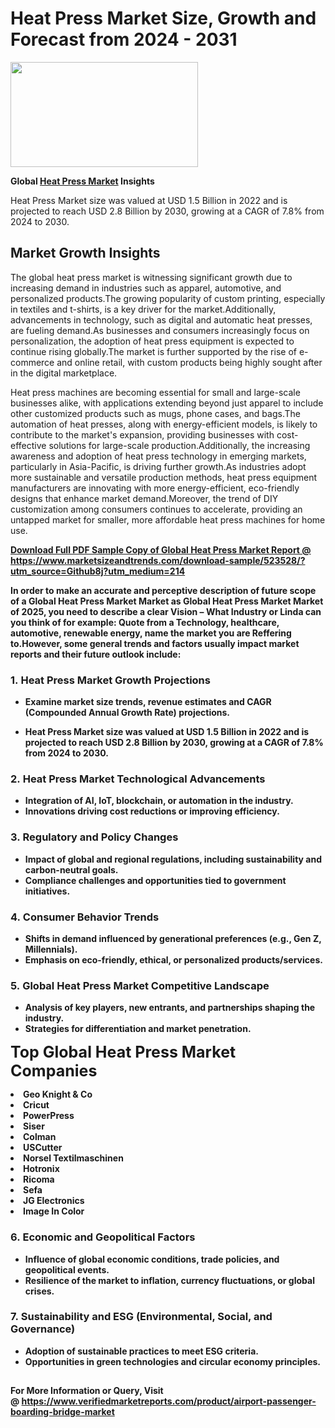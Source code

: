 <H1>Heat Press Market Size, Growth and Forecast from 2024 - 2031</H1><img class="aligncenter size-medium wp-image-584254" src="https://thirdeyenews.in/wp-content/uploads/2024/09/Global-Market-Research-300x168.jpeg" alt="" width="300" height="168" /><p><strong>Global&nbsp;<a href="https://www.marketsizeandtrends.com/download-sample/523528/?utm_source=Github8j?utm_medium=214">Heat Press Market</a> Insights</strong></p><p>Heat Press Market size was valued at USD 1.5 Billion in 2022 and is projected to reach USD 2.8 Billion by 2030, growing at a CAGR of 7.8% from 2024 to 2030.</p><p><h2>Market Growth Insights</h2> <p>The global heat press market is witnessing significant growth due to increasing demand in industries such as apparel, automotive, and personalized products.The growing popularity of custom printing, especially in textiles and t-shirts, is a key driver for the market.Additionally, advancements in technology, such as digital and automatic heat presses, are fueling demand.As businesses and consumers increasingly focus on personalization, the adoption of heat press equipment is expected to continue rising globally.The market is further supported by the rise of e-commerce and online retail, with custom products being highly sought after in the digital marketplace.</p> <p><strong><a href="#"></a></strong></p> <p>Heat press machines are becoming essential for small and large-scale businesses alike, with applications extending beyond just apparel to include other customized products such as mugs, phone cases, and bags.The automation of heat presses, along with energy-efficient models, is likely to contribute to the market's expansion, providing businesses with cost-effective solutions for large-scale production.Additionally, the increasing awareness and adoption of heat press technology in emerging markets, particularly in Asia-Pacific, is driving further growth.As industries adopt more sustainable and versatile production methods, heat press equipment manufacturers are innovating with more energy-efficient, eco-friendly designs that enhance market demand.Moreover, the trend of DIY customization among consumers continues to accelerate, providing an untapped market for smaller, more affordable heat press machines for home use.<p><strong><a href="#"></p><p><span class=""><strong>Download Full PDF Sample Copy of Global Heat Press Market Report</strong> @ <a href="https://www.marketsizeandtrends.com/download-sample/523528/?utm_source=Github8j?utm_medium=214" target="_blank">https://www.marketsizeandtrends.com/download-sample/523528/?utm_source=Github8j?utm_medium=214</a></span></p><p>In order to make an accurate and perceptive description of future scope of a Global&nbsp;Heat Press Market Market as Global&nbsp;Heat Press Market Market of 2025, you need to describe a clear Vision &ndash; What Industry or Linda can you think of for example: Quote from a Technology, healthcare, automotive, renewable energy, name the market you are Reffering to.However, some general trends and factors usually impact market reports and their future outlook include:</p><h3>1.&nbsp;<strong>Heat Press Market Growth Projections</strong></h3><ul><li>Examine market size trends, revenue estimates and CAGR (Compounded Annual Growth Rate) projections.</li><li><p>Heat Press Market size was valued at USD 1.5 Billion in 2022 and is projected to reach USD 2.8 Billion by 2030, growing at a CAGR of 7.8% from 2024 to 2030.</p></li></ul><h3>2.&nbsp;<strong>Heat Press Market Technological Advancements</strong></h3><ul><li>Integration of AI, IoT, blockchain, or automation in the industry.</li><li>Innovations driving cost reductions or improving efficiency.</li></ul><h3>3.&nbsp;<strong>Regulatory and Policy Changes</strong></h3><ul><li>Impact of global and regional regulations, including sustainability and carbon-neutral goals.</li><li>Compliance challenges and opportunities tied to government initiatives.</li></ul><h3>4.&nbsp;<strong>Consumer Behavior Trends</strong></h3><ul><li>Shifts in demand influenced by generational preferences (e.g., Gen Z, Millennials).</li><li>Emphasis on eco-friendly, ethical, or personalized products/services.</li></ul><h3>5.&nbsp;<strong>Global Heat Press Market Competitive Landscape</strong></h3><ul><li>Analysis of key players, new entrants, and partnerships shaping the industry.</li><li>Strategies for differentiation and market penetration.</li></ul><p data-pm-slice="1 1 []"><span style="color: inherit; font-family: inherit; font-size: 25px;">Top Global Heat Press Market Companies</span></p><div class="" data-test-id=""><p><li>Geo Knight & Co</li><li> Cricut</li><li> PowerPress</li><li> Siser</li><li> Colman</li><li> USCutter</li><li> Norsel Textilmaschinen</li><li> Hotronix</li><li> Ricoma</li><li> Sefa</li><li> JG Electronics</li><li> Image In Color</li></p></div><h3>6.&nbsp;<strong>Economic and Geopolitical Factors</strong></h3><ul><li>Influence of global economic conditions, trade policies, and geopolitical events.</li><li>Resilience of the market to inflation, currency fluctuations, or global crises.</li></ul><h3>7.&nbsp;<strong>Sustainability and ESG (Environmental, Social, and Governance)</strong></h3><ul><li>Adoption of sustainable practices to meet ESG criteria.</li><li>Opportunities in green technologies and circular economy principles.</li></ul><h2><strong style="font-size: 14px;">For More Information or Query, Visit @&nbsp;</strong><a style="background-color: #ffffff; font-size: 14px;" href="https://www.marketsizeandtrends.com/report/heat-press-market/" target="_blank">https://www.verifiedmarketreports.com/product/airport-passenger-boarding-bridge-market</a></h2>